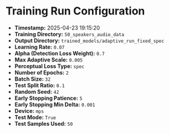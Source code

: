 # Training Run Configuration

- **Timestamp:** 2025-04-23 19:15:20
- **Training Directory:** `50_speakers_audio_data`
- **Output Directory:** `trained_models/adaptive_run_fixed_spec`
- **Learning Rate:** `0.07`
- **Alpha (Detection Loss Weight):** `0.7`
- **Max Adaptive Scale:** `0.005`
- **Perceptual Loss Type:** `spec`
- **Number of Epochs:** `2`
- **Batch Size:** `32`
- **Test Split Ratio:** `0.1`
- **Random Seed:** `42`
- **Early Stopping Patience:** `5`
- **Early Stopping Min Delta:** `0.001`
- **Device:** `mps`
- **Test Mode:** `True`
- **Test Samples Used:** `50`
